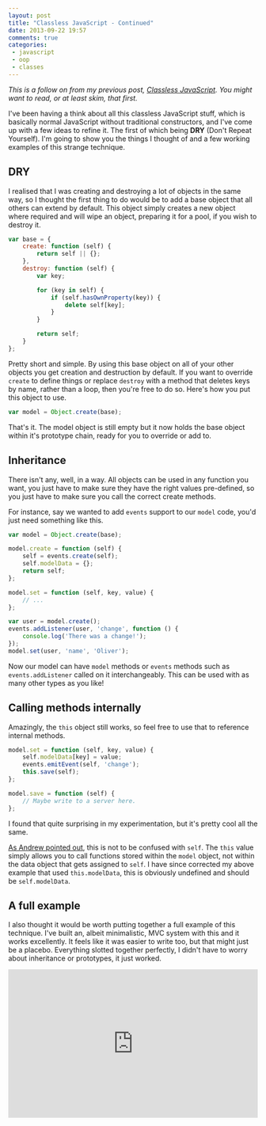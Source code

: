 ```yaml
---
layout: post
title: "Classless JavaScript - Continued"
date: 2013-09-22 19:57
comments: true
categories:
 - javascript
 - oop
 - classes
---
```


*This is a follow on from my previous post, [Classless JavaScript][]. You might want to read, or at least skim, that first.*

I've been having a think about all this classless JavaScript stuff, which is basically normal JavaScript without traditional constructors, and I've come up with a few ideas to refine it. The first of which being **DRY** (Don't Repeat Yourself). I'm going to show you the things I thought of and a few working examples of this strange technique.

<!-- more -->

## DRY

I realised that I was creating and destroying a lot of objects in the same way, so I thought the first thing to do would be to add a base object that all others can extend by default. This object simply creates a new object where required and will wipe an object, preparing it for a pool, if you wish to destroy it.

```javascript
var base = {
	create: function (self) {
		return self || {};
	},
	destroy: function (self) {
		var key;

		for (key in self) {
			if (self.hasOwnProperty(key)) {
				delete self[key];
			}
		}

		return self;
	}
};
```

Pretty short and simple. By using this base object on all of your other objects you get creation and destruction by default. If you want to override `create` to define things or replace `destroy` with a method that deletes keys by name, rather than a loop, then you're free to do so. Here's how you put this object to use.

```javascript
var model = Object.create(base);
```

That's it. The model object is still empty but it now holds the base object within it's prototype chain, ready for you to override or add to.

## Inheritance

There isn't any, well, in a way. All objects can be used in any function you want, you just have to make sure they have the right values pre-defined, so you just have to make sure you call the correct create methods.

For instance, say we wanted to add `events` support to our `model` code, you'd just need something like this.

```javascript
var model = Object.create(base);

model.create = function (self) {
	self = events.create(self);
	self.modelData = {};
	return self;
};

model.set = function (self, key, value) {
	// ...
};

var user = model.create();
events.addListener(user, 'change', function () {
	console.log('There was a change!');
});
model.set(user, 'name', 'Oliver');
```

Now our model can have `model` methods or `events` methods such as `events.addListener` called on it interchangeably. This can be used with as many other types as you like!

## Calling methods internally

Amazingly, the `this` object still works, so feel free to use that to reference internal methods.

```javascript
model.set = function (self, key, value) {
	self.modelData[key] = value;
	events.emitEvent(self, 'change');
	this.save(self);
};

model.save = function (self) {
	// Maybe write to a server here.
};
```

I found that quite surprising in my experimentation, but it's pretty cool all the same.

[As Andrew pointed out][andrew-comment], this is not to be confused with `self`. The `this` value simply allows you to call functions stored within the `model` object, not within the data object that gets assigned to `self`. I have since corrected my above example that used `this.modelData`, this is obviously undefined and should be `self.modelData`.

## A full example

I also thought it would be worth putting together a full example of this technique. I've built an, albeit minimalistic, MVC system with this and it works excellently. It feels like it was easier to write too, but that might just be a placebo. Everything slotted together perfectly, I didn't have to worry about inheritance or prototypes, it just worked.

<iframe width="100%" height="300" src="http://jsfiddle.net/Wolfy87/Q4yFf/embedded/" allowfullscreen="allowfullscreen" frameborder="0"></iframe>

[Classless JavaScript]: /2013/09/17/classless-javascript/
[andrew-comment]: http://oli.me.uk/2013/09/22/classless-javascript-continued/#comment-1060281114